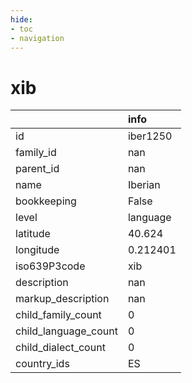 ```yaml
---
hide:
- toc
- navigation
---
```

# xib
|                      | info     |
|:---------------------|:---------|
| id                   | iber1250 |
| family_id            | nan      |
| parent_id            | nan      |
| name                 | Iberian  |
| bookkeeping          | False    |
| level                | language |
| latitude             | 40.624   |
| longitude            | 0.212401 |
| iso639P3code         | xib      |
| description          | nan      |
| markup_description   | nan      |
| child_family_count   | 0        |
| child_language_count | 0        |
| child_dialect_count  | 0        |
| country_ids          | ES       |